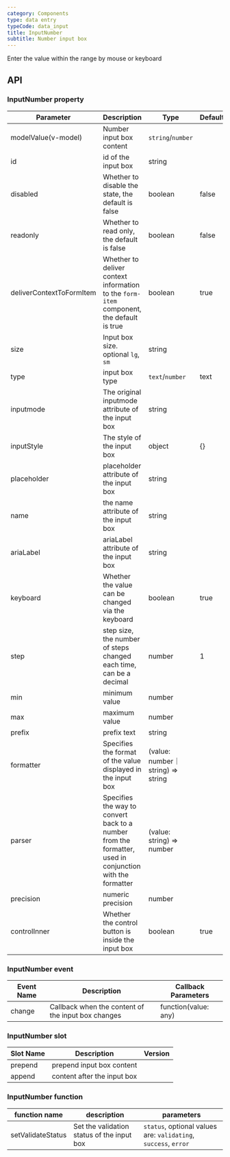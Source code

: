 ```yaml
---
category: Components
type: data entry
typeCode: data_input
title: InputNumber
subtitle: Number input box
---
```


Enter the value within the range by mouse or keyboard

## API

### InputNumber property

| Parameter | Description | Type | Default |
|-----------------------|------------------------------------------|---------------------------------|---|
| modelValue(v-model) | Number input box content | `string`/`number` | |
| id | id of the input box | string | |
| disabled | Whether to disable the state, the default is false | boolean | false |
| readonly | Whether to read only, the default is false | boolean | false |
| deliverContextToFormItem | Whether to deliver context information to the `form-item` component, the default is true | boolean | true |
| size | Input box size. optional `lg`, `sm` | string | |
| type | input box type | `text`/`number` | text |
| inputmode | The original inputmode attribute of the input box | string | |
| inputStyle | The style of the input box | object | {} |
| placeholder | placeholder attribute of the input box | string | |
| name | the name attribute of the input box | string | |
| ariaLabel | ariaLabel attribute of the input box | string | |
| keyboard | Whether the value can be changed via the keyboard | boolean | true |
| step | step size, the number of steps changed each time, can be a decimal | number | 1 |
| min | minimum value | number | |
| max | maximum value | number | |
| prefix | prefix text | string | |
| formatter | Specifies the format of the value displayed in the input box | (value: number｜string) => string | |
| parser | Specifies the way to convert back to a number from the formatter, used in conjunction with the formatter | (value: string) => number | |
| precision | numeric precision | number | |
| controlInner | Whether the control button is inside the input box | boolean | true |

### InputNumber event

| Event Name | Description | Callback Parameters |
|--------|--------------|----------------------|
| change | Callback when the content of the input box changes | function(value: any) |

### InputNumber slot

| Slot Name | Description | Version |
|---------|--------------------------------------------------|-----|
| prepend | prepend input box content | |
| append | content after the input box | |

### InputNumber function

| function name | description | parameters |
|------------|-------------------------------|---------------------------------------------|
| setValidateStatus | Set the validation status of the input box | `status`, optional values are: `validating`, `success`, `error` |
